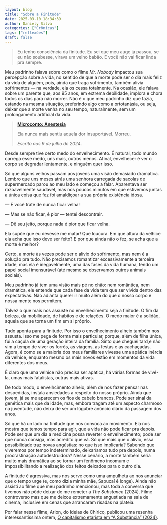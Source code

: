 ```yaml
---
layout: blog
title: "Sobre a Finitude"
date: 2025-03-10 18:34:39
author: Daniely Silva
categories: ["Crônicas"]
tags: ["reflexões"]
draft: false
---
```


> Eu tenho consciência da finitude. Eu sei que meu auge já passou, se eu não soubesse, virava um velho babão. E você não vai ficar linda pra sempre.

Meu padrinho falava sobre como o filme *Mr. Nobody* impactou sua percepção sobre a vida, no sentido de que a morte pode ser o dia mais feliz da vida de alguém, pois, ainda que traga sofrimento, também alivia sofrimentos — na verdade, ela os cessa totalmente. Na ocasião, ele falava sobre um parente que, aos 95 anos, em extrema debilidade, implora e chora todos os dias para não morrer. Não é o que meu padrinho diz que fazia, estando na mesma situação, preferindo algo como a ortotanásia, ou seja, deixar que a morte venha no seu tempo, naturalmente, sem um prolongamento artificial da vida.

> **[Microconto: Anestesia](http://danielysilva.com.br/blog/contos/2025-03-10-microconto-anestesia)**
>
> Ela nunca mais sentiu aquela dor insuportável. Morreu.
>
> *Escrito aos 9 de julho de 2024*.

Desde sempre tive certo medo do envelhecimento. É natural, todo mundo carrega esse medo, uns mais, outros menos. Afinal, envelhecer é ver o corpo se degradar lentamente, e ninguém quer isso.

Só que alguns velhos passam aos jovens uma visão demasiado dramática. Lembro que uns meses atrás uma senhora carregada de sacolas de supermercado parou ao meu lado e começou a falar. Aparentava ser razoavelmente saudável, mas nos poucos minutos em que estivemos juntas a única coisa que fez foi amaldiçoar a sua própria existência idosa.

— E você trate de nunca ficar velha!

— Mas se não ficar, é pior — tentei descontrair.

— Dê seu jeito, porque nada é pior que ficar velha.

Ela supõe que eu devesse me matar! Que loucura. Em que altura da velhice ela acha que isso deve ser feito? E por que ainda não o fez, se acha que a morte é melhor?

Certo, a morte às vezes pode ser o alívio do sofrimento, mas nem é a solução pra tudo. Não precisamos romantizar excessivamente a terceira idade, mas ela é inegavelmente, uma das fases da vida humana, tendo um papel social imensurável (até mesmo se observamos outros animais sociais).

Meu padrinho já tem uma visão mais pé no chão: nem romântica, nem dramática, ele entende que cada fase da vida tem que ser vivida dentro das expectativas. Não adianta querer ir muito além do que o nosso corpo e nossa mente nos permitem.

Talvez o que mais nos assuste no envelhecimento seja a finitude. O fim da beleza, da mobilidade, de hábitos e de relações. O medo maior é a solidão, aquela que se torna um fim em si próprio.

Tudo aponta para a finitude. Por isso o envelhecimento alheio também nos assusta. Isso me pega de forma mais particular, porque, além de filha única, fui a caçula de uma geração inteira da família. Sinto que cheguei tard,e não vim a tempo de viver os forrós, as viagens, as festas e as cachaçadas. Agora, é como se a maioria dos meus familiares vivesse uma apática inércia da velhice, enquanto mesmo os mais novos estão em momentos da vida diferentes dos meus.

É claro que uma velhice não precisa ser apática, há várias formas de vivê-la, umas mais fatalistas, outras mais ativas.

De todo modo, o envelhcimento alheio, além de nos fazer pensar nas despedidas, instala ansiedades a respeito do nosso próprio. Ainda que jovem, já se me aparecem os fios de cabelo brancos. Pode ser sinal da genética mais que da idade, mas, embora tragam até um aspecto charmoso na juventude, não deixa de ser um lúgubre anúncio diário da passagem dos anos.

Só que há un lado na finitude que nos convoca ao movimento. Ela nos mostra que temos tempo para agir, que a vida não pode ficar pra depois. Pode ser que um dia a medicina possa reverter o envelhecimento; pode ser que nunca consiga, mas acredito que vá. Só que mais que o alívio, essa possibilidade traz novas angústias: no que isso implicaria? Sabendo que viveremos por tempo indeterminado, deixaríamos tudo pra depois, numa procrastinação autodestruidora? Nesse cenário, a morte também seria muito mais dramática ao se tornar um fenômeno incomum e impossibilitando a realização dos feitos deixados para o outro dia.

A finitude é agressiva, mas nos serve como uma ampulheta ao nos anunciar que o tempo urge (e, como dizia minha mãe, Sapucaí é longe). Ainda não assisti ao filme que meu padrinho mencionou, mas toda a conversa que tivemos não pôde deixar de me remeter a *The Substance* (2024). Filme controverso mas que me deixou extremamente angustiada na sala de cinema, inclusive em cenas que arrancaram risadas na plateia.

Por falar nesse filme, Arlon, do Ideias de Chirico, publicou uma resenha interessantíssima ontem, [O capitalismo etarista em “A Substância” (2024)](https://blog.ayom.media/ideiasdechirico/o-capitalismo-etarista-em-a-substancia-2024).
